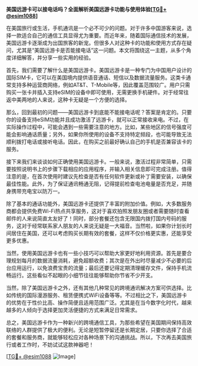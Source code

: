 **美国远游卡可以接电话吗？全面解析美国远游卡功能与使用体验[[TG💪+ @esim1088](https://t.me/s/esim1088)]**

在美国旅行或生活，手机通讯是一个必不可少的问题。对于许多中国游客来说，选择一款适合自己的通信工具显得尤为重要。而近年来，随着国际通信技术的发展，美国远游卡逐渐成为出国旅客的新宠。但很多人对这种卡的功能和使用方式存在疑问，尤其是“美国远游卡是否能接电话”这一问题。本文将围绕这一主题，从多个角度详细解答，并分享一些实用的经验。

首先，我们需要了解什么是美国远游卡。美国远游卡是一种专门为中国用户设计的国际SIM卡，它可以在美国境内提供语音通话、短信以及数据流量服务。这类卡通常支持多种运营商网络，例如AT&T、T-Mobile等，因此覆盖范围较广。用户只需购买一张卡并插入支持eSIM的设备中即可使用，无需更换手机硬件。对于经常往返中美两地的人来说，这种卡无疑是一个方便的选择。

那么，回到最初的问题——美国远游卡到底能不能接电话呢？答案是肯定的。只要你的设备支持eSIM功能并且成功激活了远游卡，就可以正常接收来电。不过，在实际操作过程中，可能会遇到一些需要注意的地方。比如，某些地区的信号强度可能会影响通话质量；另外，如果你所使用的设备不支持特定频段，也可能导致无法顺利拨打电话或接听电话。因此，在购买之前最好确认自己的手机是否兼容该卡的服务。

接下来我们来谈谈如何正确使用美国远游卡。一般来说，激活过程非常简单，只需要按照说明书上的步骤下载相应的应用程序，并输入相关信息即可完成注册。值得注意的是，在首次使用时建议先检查是否有任何软件更新或补丁需要安装，以确保最佳性能。此外，为了保证通讯畅通无阻，记得提前检查电池电量是否充足，并随身携带充电宝以防万一。

除了基本的通话功能外，美国远游卡还提供了丰富的附加价值。例如，大多数服务商都会提供免费Wi-Fi热点共享服务，这对于喜欢拍照发朋友圈或者需要随时查看邮件的人来说简直太友好了！同时，部分套餐还包含无限国内拨打国内号码的服务，这对于经常联系家人朋友的人来说无疑是一大福音。当然啦，如果你计划长时间居住在美国，还可以考虑购买长期有效的套餐，这样不仅价格更实惠，还能享受更多优惠。

当然，使用美国远游卡也有一些小技巧可以帮助大家更好地利用资源。首先是要合理规划每月的数据流量消耗，避免超额收费；其次是在外出时尽量减少不必要的后台应用运行，以免浪费宝贵的流量；最后还要记得定期清理缓存文件，保持手机流畅运行。这些看似不起眼的小细节往往能够帮助你节省不少开支。

当然，除了美国远游卡之外，还有其他几种常见的跨境通讯解决方案可供选择。比如传统的国际漫游服务、租赁便携式WiFi设备等等。不过相比之下，美国远游卡的优势在于性价比高、操作简便且适用范围广泛。尤其是在当今数字化时代，越来越多的人倾向于选择更加灵活便捷的方式来满足日常需求。

总之，美国远游卡作为一种新兴的跨境通信工具，为那些希望在美国期间保持高效联络的人群提供了极大的便利。无论是短暂停留还是长期定居，只要你选择了合适的套餐和服务商，就能够轻松应对各种场景下的沟通挑战。所以，下次再去美国旅行或者工作时，不妨试试这款神器吧！

[[TG💪+ @esim1088](https://t.me/s/esim1088) ![Image](https://i.postimg.cc/4NQfJmqS/Snipaste-2025-05-13-00-14-12.png)]